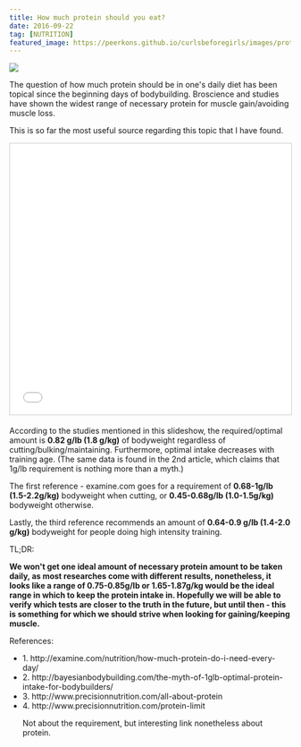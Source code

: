 ```yaml
---
title: How much protein should you eat?
date: 2016-09-22
tag: [NUTRITION]
featured_image: https://peerkons.github.io/curlsbeforegirls/images/protein.png
---
```


<img src="https://j.gifs.com/OYwzDN.gif">


The question of how much protein should be in one's daily diet has been topical since the beginning days of bodybuilding. Broscience and studies have shown the widest range of necessary protein for muscle gain/avoiding muscle loss.

This is so far the most useful source regarding this topic that I have found.


<iframe src="//www.slideshare.net/slideshow/embed_code/key/NMjMvfsM5KyJK" width="595" height="485" frameborder="0" marginwidth="0" marginheight="0" scrolling="no" style="border:1px solid #CCC; border-width:1px; margin-bottom:5px; max-width: 100%;" allowfullscreen> </iframe>


According to the studies mentioned in this slideshow, the required/optimal amount is **0.82 g/lb (1.8 g/kg)** of bodyweight regardless of cutting/bulking/maintaining. Furthermore, optimal intake decreases with training age. (The same data is found in the 2nd article, which claims that 1g/lb requirement is nothing more than a myth.)

The first reference - examine.com goes for a requirement of **0.68-1g/lb (1.5-2.2g/kg)** bodyweight when cutting, or **0.45-0.68g/lb (1.0-1.5g/kg)** bodyweight otherwise.

Lastly, the third reference recommends an amount of **0.64-0.9 g/lb (1.4-2.0 g/kg)** bodyweight for people doing high intensity training.



TL;DR:
	
**We won't get one ideal amount of necessary protein amount to be taken daily, as most researches come with different results, nonetheless, it looks like a range of 0.75-0.85g/lb or 1.65-1.87g/kg would be the ideal range in which to keep the protein intake in. Hopefully we will be able to verify which tests are closer to the truth in the future, but until then - this is something for which we should strive when looking for gaining/keeping muscle.**

References:
<ul>
	<li>
	1. http://examine.com/nutrition/how-much-protein-do-i-need-every-day/
	</li>
	<li>
	2. http://bayesianbodybuilding.com/the-myth-of-1glb-optimal-protein-intake-for-bodybuilders/
	</li>
	<li>
	3. http://www.precisionnutrition.com/all-about-protein
	</li>
	<li>
	4. http://www.precisionnutrition.com/protein-limit
	</li>
	<p>
	Not about the requirement, but interesting link nonetheless about protein.
	</p>
</ul>
